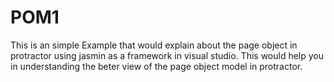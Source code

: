 # POM1

This is an simple Example that would explain about the page object in protractor using jasmin as a framework in visual studio.
This would help you in understanding the beter view of the page object model in protractor.

